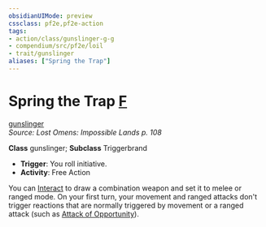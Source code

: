 ```yaml
---
obsidianUIMode: preview
cssclass: pf2e,pf2e-action
tags:
- action/class/gunslinger-g-g
- compendium/src/pf2e/loil
- trait/gunslinger
aliases: ["Spring the Trap"]
---
```

# Spring the Trap [F](chapter-9-playing-the-game.md#Actions "Free Action")
[gunslinger](Reference/Rules/Traits/gunslinger-g-g.md "Gunslinger Class Trait")  
*Source: Lost Omens: Impossible Lands p. 108*  

**Class** gunslinger; **Subclass** Triggerbrand
- **Trigger**: You roll initiative.
- **Activity**: Free Action

You can [Interact](interact.md) to draw a combination weapon and set it to melee or ranged mode. On your first turn, your movement and ranged attacks don't trigger reactions that are normally triggered by movement or a ranged attack (such as [Attack of Opportunity](Reference/Rules/Actions/attack-of-opportunity.md)).